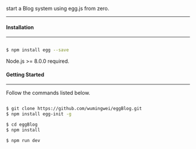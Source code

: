 
start a Blog system using  egg.js  from zero.

---

#### Installation

---

```bash

$ npm install egg --save

```

Node.js >= 8.0.0 required.

#### Getting Started

---

Follow the commands listed below.

```bash

$ git clone https://github.com/wumingwei/eggBlog.git
$ npm install egg-init -g

$ cd eggBlog
$ npm install

$ npm run dev

```